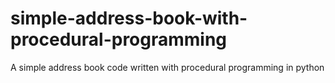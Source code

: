 # simple-address-book-with-procedural-programming
A simple address book code written with procedural programming in python
